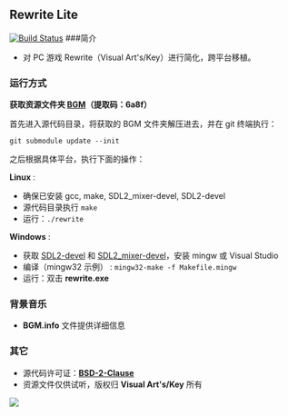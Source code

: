 ## Rewrite Lite
[![Build Status](https://api.travis-ci.org/andytimes/rwlite.svg?branch=master)](https://travis-ci.org/andytimes/rwlite)
###简介
* 对 PC 游戏 Rewrite（Visual Art's/Key）进行简化，跨平台移植。

### 运行方式
**获取资源文件夹 [BGM](https://yunpan.cn/cqE8T3xPTULqR )（提取码：6a8f）**

首先进入源代码目录，将获取的 BGM 文件夹解压进去，并在 git 终端执行：

```shell
git submodule update --init
```
之后根据具体平台，执行下面的操作：

**Linux** :

* 确保已安装 gcc, make, SDL2_mixer-devel, SDL2-devel
* 源代码目录执行 `make`
* 运行：`./rewrite`

**Windows** :

* 获取 [SDL2-devel](http://libsdl.org/download-2.0.php) 和 [SDL2_mixer-devel](https://www.libsdl.org/projects/)，安装 mingw 或 Visual Studio
* 编译（mingw32 示例） : `mingw32-make -f Makefile.mingw`
* 运行：双击 **rewrite.exe**

### 背景音乐
* **BGM.info** 文件提供详细信息

### 其它
* 源代码许可证：[**BSD-2-Clause**](https://opensource.org/licenses/BSD-2-Clause)
* 资源文件仅供试听，版权归 **Visual Art's/Key** 所有

![](http://r.loli.io/jyAz6z.jpg)
